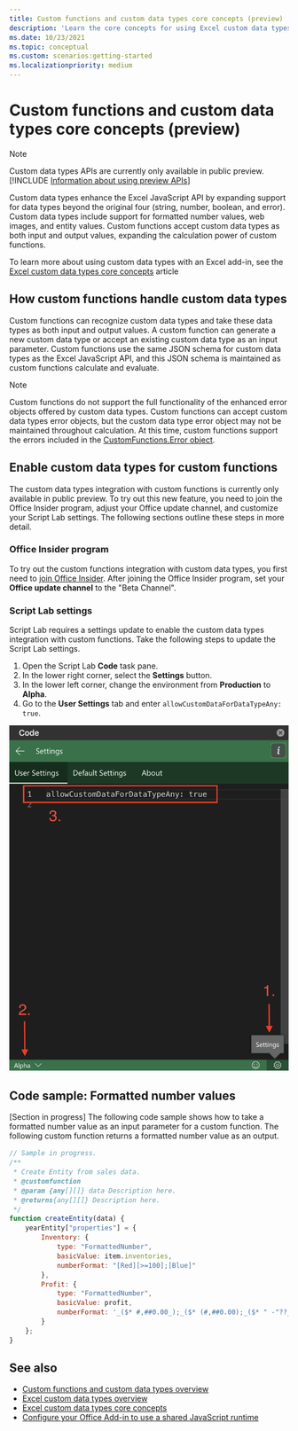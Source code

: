 ```yaml
---
title: Custom functions and custom data types core concepts (preview)
description: 'Learn the core concepts for using Excel custom data types with your custom functions.'
ms.date: 10/23/2021
ms.topic: conceptual
ms.custom: scenarios:getting-started
ms.localizationpriority: medium
---
```


# Custom functions and custom data types core concepts (preview)

> [!NOTE]
> Custom data types APIs are currently only available in public preview. [!INCLUDE [Information about using preview APIs](../includes/using-excel-preview-apis.md)]
> 

Custom data types enhance the Excel JavaScript API by expanding support for data types beyond the original four (string, number, boolean, and error). Custom data types include support for formatted number values, web images, and entity values. Custom functions accept custom data types as both input and output values, expanding the calculation power of custom functions.

To learn more about using custom data types with an Excel add-in, see the [Excel custom data types core concepts](/excel-data-types-concepts.md) article

## How custom functions handle custom data types

Custom functions can recognize custom data types and take these data types as both input and output values. A custom function can generate a new custom data type or accept an existing custom data type as an input parameter. Custom functions use the same JSON schema for custom data types as the Excel JavaScript API, and this JSON schema is maintained as custom functions calculate and evaluate.

> [!NOTE]
> Custom functions do not support the full functionality of the enhanced error objects offered by custom data types. Custom functions can accept custom data types error objects, but the custom data type error object may not be maintained throughout calculation. At this time, custom functions support the errors included in the [CustomFunctions.Error object](/custom-functions-errors.md).

## Enable custom data types for custom functions

The custom data types integration with custom functions is currently only available in public preview. To try out this new feature, you need to join the Office Insider program, adjust your Office update channel, and customize your Script Lab settings. The following sections outline these steps in more detail.

### Office Insider program

To try out the custom functions integration with custom data types, you first need to [join Office Insider](https://insider.office.com/join). After joining the Office Insider program, set your **Office update channel** to the "Beta Channel".

### Script Lab settings

Script Lab requires a settings update to enable the custom data types integration with custom functions. Take the following steps to update the Script Lab settings.

1. Open the Script Lab **Code** task pane.
1. In the lower right corner, select the **Settings** button.
1. In the lower left corner, change the environment from **Production** to **Alpha**.
1. Go to the **User Settings** tab and enter `allowCustomDataForDataTypeAny: true`.

![Screenshot showing the steps to enable custom data types for custom functions in Script Lab.](../images/custom-functions-script-lab-data-type.png)

## Code sample: Formatted number values

[Section in progress]
The following code sample shows how to take a formatted number value as an input parameter for a custom function. The following custom function returns a formatted number value as an output.

```js
// Sample in progress.
/**
 * Create Entity from sales data.
 * @customfunction
 * @param {any[][]} data Description here.
 * @returns{any[][]} Description here.
 */
function createEntity(data) {
    yearEntity["properties"] = {
        Inventory: {
            type: "FormattedNumber",
            basicValue: item.inventories,
            numberFormat: "[Red][>=100];[Blue]"
        },
        Profit: {
            type: "FormattedNumber",
            basicValue: profit,
            numberFormat: '_($* #,##0.00_);_($* (#,##0.00);_($* " -"??_);_(@_)'
        }
    };
}
```

## See also

* [Custom functions and custom data types overview](/custom-functions-data-types-overview.md)
* [Excel custom data types overview](/excel-data-types-overview.md)
* [Excel custom data types core concepts](/excel-data-types-concepts.md)
* [Configure your Office Add-in to use a shared JavaScript runtime](../develop/configure-your-add-in-to-use-a-shared-runtime.md)
